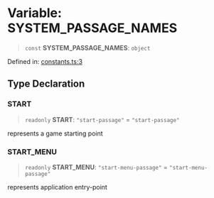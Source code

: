 # Variable: SYSTEM\_PASSAGE\_NAMES

> `const` **SYSTEM\_PASSAGE\_NAMES**: `object`

Defined in: [constants.ts:3](https://github.com/laruss/react-text-game/blob/76cea889a7a8b8f7da18a22748a455531ab7ac4b/packages/core/src/constants.ts#L3)

## Type Declaration

### START

> `readonly` **START**: `"start-passage"` = `"start-passage"`

represents a game starting point

### START\_MENU

> `readonly` **START\_MENU**: `"start-menu-passage"` = `"start-menu-passage"`

represents application entry-point
